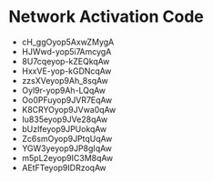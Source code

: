 # Network Activation Code
* cH_ggOyop5AxwZMygA
* HJWwd-yop5i7AmcygA
* 8U7cqeyop-kZEQkqAw
* HxxVE-yop-kGDNcqAw
* zzsXVeyop9Ah_8sqAw
* Oyl9r-yop9Ah-LQqAw
* Oo0PFuyop9JVR7EqAw
* K8CRYOyop9JVwa0qAw
* Iu835eyop9JVe28qAw
* bUzIfeyop9JPUokqAw
* Zc6smOyop9JPtqUqAw
* YGW3yeyop9JP8gIqAw
* m5pL2eyop9IC3M8qAw
* AEtFTeyop9IDRzoqAw